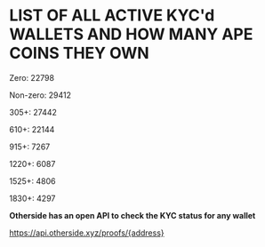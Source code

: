 # LIST OF ALL ACTIVE KYC'd WALLETS AND HOW MANY APE COINS THEY OWN

Zero: 22798

Non-zero: 29412

305+: 27442

610+: 22144

915+: 7267

1220+: 6087

1525+: 4806

1830+: 4297

**Otherside has an open API to check the KYC status for any wallet**

https://api.otherside.xyz/proofs/{address}
